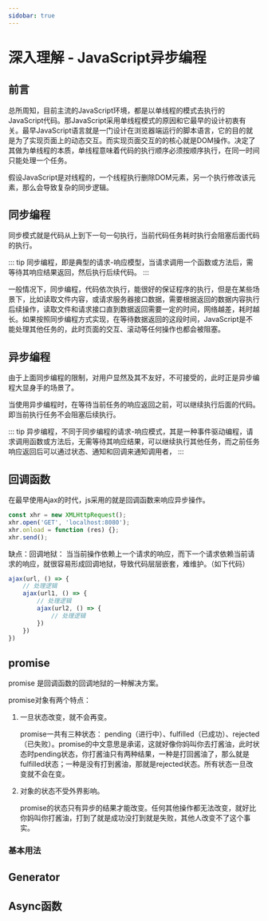 ```yaml
---
sidobar: true
---
```


# 深入理解 - JavaScript异步编程

## 前言

总所周知，目前主流的JavaScript环境，都是以单线程的模式去执行的JavaScript代码。那JavaScript采用单线程模式的原因和它最早的设计初衷有关。最早JavaScript语言就是一门设计在浏览器端运行的脚本语言，它的目的就是为了实现页面上的动态交互。而实现页面交互的的核心就是DOM操作。决定了其做为单线程的本质，单线程意味着代码的执行顺序必须按顺序执行，在同一时间只能处理一个任务。

假设JavaScript是对线程的，一个线程执行删除DOM元素，另一个执行修改该元素，那么会导致复杂的同步逻辑。

## 同步编程

同步模式就是代码从上到下一句一句执行，当前代码任务耗时执行会阻塞后面代码的执行。

::: tip
同步编程，即是典型的请求-响应模型，当请求调用一个函数或方法后，需等待其响应结果返回，然后执行后续代码。
:::


一般情况下，同步编程，代码依次执行，能很好的保证程序的执行，但是在某些场景下，比如读取文件内容，或请求服务器接口数据，需要根据返回的数据内容执行后续操作，读取文件和请求接口直到数据返回需要一定的时间，网络越差，耗时越长。如果按照同步编程方式实现，在等待数据返回的这段时间，JavaScript是不能处理其他任务的，此时页面的交互、滚动等任何操作也都会被阻塞。

## 异步编程

由于上面同步编程的限制，对用户显然及其不友好，不可接受的，此时正是异步编程大显身手的场景了。

当使用异步编程时，在等待当前任务的响应返回之前，可以继续执行后面的代码。即当前执行任务不会阻塞后续执行。

::: tip
异步编程，不同于同步编程的请求-响应模式，其是一种事件驱动编程，请求调用函数或方法后，无需等待其响应结果，可以继续执行其他任务，而之前任务响应返回后可以通过状态、通知和回调来通知调用者，
:::

## 回调函数

在最早使用Ajax的时代，js采用的就是回调函数来响应异步操作。 

```js
const xhr = new XMLHttpRequest();
xhr.open('GET', 'localhost:8080');
xhr.onload = function (res) {};
xhr.send();
```

缺点：回调地狱： 当当前操作依赖上一个请求的响应，而下一个请求依赖当前请求的响应，就很容易形成回调地狱，导致代码层层嵌套，难维护。（如下代码）
```js
ajax(url, () => {
    // 处理逻辑
    ajax(url1, () => {
        // 处理逻辑
        ajax(url2, () => {
            // 处理逻辑
        })
    })
})
```
## promise

promise 是回调函数的回调地狱的一种解决方案。

promise对象有两个特点：

1. 一旦状态改变，就不会再变。 

    promise一共有三种状态： pending（进行中）、fulfilled（已成功）、rejected（已失败）。promise的中文意思是承诺，这就好像你妈叫你去打酱油，此时状态时pending状态，你打酱油只有两种结果，一种是打回酱油了，那么就是fulfilled状态；一种是没有打到酱油，那就是rejected状态。所有状态一旦改变就不会在变。

2. 对象的状态不受外界影响。

    promise的状态只有异步的结果才能改变。任何其他操作都无法改变，就好比你妈叫你打酱油，打到了就是成功没打到就是失败，其他人改变不了这个事实。

### 基本用法

## Generator

## Async函数